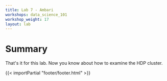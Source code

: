 ```yaml
---
title: Lab 7 - Ambari
workshops: data_science_101
workshop_weight: 17
layout: lab
---
```


# Summary
That's it for this lab. Now you know about how to examine the HDP cluster.

{{< importPartial "footer/footer.html" >}}

